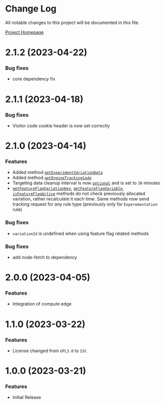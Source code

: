 # Change Log

All notable changes to this project will be documented in this file.

[Project Homepage](https://developers.kameleoon.com/nodejs-sdk.html)

# 2.1.2 (2023-04-22)


### Bug fixes

* core dependency fix 

# 2.1.1 (2023-04-18)


### Bug fixes

* Visitor code cookie header is now set correctly

# 2.1.0 (2023-04-14)

### Features

* Added method [`getExperimentVariationData`](https://developers.kameleoon.com/feature-management-and-experimentation/web-sdks/nodejs-sdk#get-experiment-variation-data)
* Added method [`getEngineTrackingCode`](https://developers.kameleoon.com/feature-management-and-experimentation/web-sdks/nodejs-sdk#sending-exposure-events-to-external-tools)
* Targeting data cleanup interval is now [`optional`](https://developers.kameleoon.com/feature-management-and-experimentation/web-sdks/nodejs-sdk#1-initializing-the-kameleoon-client) and is set to `30` minutes
* [`getFeatureFlagVariationKey`](https://developers.kameleoon.com/feature-management-and-experimentation/web-sdks/nodejs-sdk#get-variation-key-for-a-certain-feature-flag), [`getFeatureFlagVariable`](https://developers.kameleoon.com/feature-management-and-experimentation/web-sdks/nodejs-sdk#get-a-variable-of-a-certain-feature-flag), [`isFeatureFlagActive`](https://developers.kameleoon.com/feature-management-and-experimentation/web-sdks/nodejs-sdk#check-if-the-feature-is-active-for-visitor) methods do not check previously allocated variation, rather recalculate it each time. Same methods now send tracking request for any rule type (previously only for `Experementation` rule)

### Bug fixes

* `variationId` is undefined when using feature flag related methods

### Bug fixes

* add node-fetch to dependency 

# 2.0.0 (2023-04-05)


### Features

* Integration of compute edge 

# 1.1.0 (2023-03-22)


### Features 

- License changed from `GPL3.0` to `ISC`

# 1.0.0 (2023-03-21)


### Features

* Initial Release
